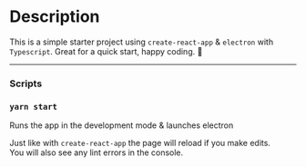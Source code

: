 # Description

This is a simple starter project using `create-react-app` & `electron` with `Typescript`. Great for a quick start, happy coding. :tada:

---

### Scripts

### `yarn start`

Runs the app in the development mode & launches electron<br />

Just like with `create-react-app` the page will reload if you make edits.<br />
You will also see any lint errors in the console.
